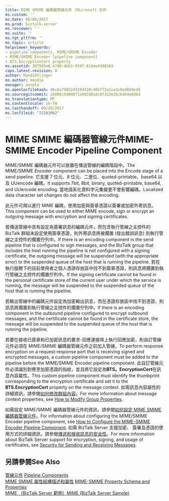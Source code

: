 ```yaml
---
title: MIME SMIME 編碼器管線元件 |Microsoft 文件
ms.custom: ''
ms.date: 06/08/2017
ms.prod: biztalk-server
ms.reviewer: ''
ms.suite: ''
ms.tgt_pltfrm: ''
ms.topic: article
helpviewer_keywords:
- pipeline components, MIME/SMIME Encoder
- MIME/SMIME Encoder [pipeline component]
- BTS.EncryptionCert property
ms.assetid: 397505e6-47d0-4b63-9197-814ee4388369
caps.latest.revision: 8
author: MandiOhlinger
ms.author: mandia
manager: anneta
ms.openlocfilehash: d6c6a79052d3294420c46bff2a1ce3c0ed869e48
ms.sourcegitcommit: cb908c540d8f1a692d01dc8f313e16cb4b4e696d
ms.translationtype: MT
ms.contentlocale: zh-TW
ms.lasthandoff: 09/20/2017
ms.locfileid: "22263062"
---
```

# <a name="mime-smime-encoder-pipeline-component"></a><span data-ttu-id="1337a-102">MIME SMIME 編碼器管線元件</span><span class="sxs-lookup"><span data-stu-id="1337a-102">MIME-SMIME Encoder Pipeline Component</span></span>
<span data-ttu-id="1337a-103">MIME/SMIME 編碼器元件可以放置在傳送管線的編碼階段中。</span><span class="sxs-lookup"><span data-stu-id="1337a-103">The MIME/SMIME Encoder component can be placed into the Encode stage of a send pipeline.</span></span> <span data-ttu-id="1337a-104">它支援 7 位元、8 位元、二進位、quoted-printable、base64 以及 UUencode 編碼。</span><span class="sxs-lookup"><span data-stu-id="1337a-104">It supports 7bit, 8bit, binary, quoted-printable, base64, and UUencode encoding.</span></span> <span data-ttu-id="1337a-105">當地語系化資料字元集變更不會影響編碼。</span><span class="sxs-lookup"><span data-stu-id="1337a-105">Localized data character set changes do not affect the encoding.</span></span>  
  
 <span data-ttu-id="1337a-106">此元件可用以進行 MIME 編碼，使用加密與簽章憑證以簽署或加密外寄訊息。</span><span class="sxs-lookup"><span data-stu-id="1337a-106">This component can be used to either MIME encode, sign or encrypt an outgoing message with encryption and signing certificates.</span></span>  
  
 <span data-ttu-id="1337a-107">若傳送管線中具有設定為簽署訊息的編碼元件，而包含執行管線之主控件的 BizTalk 群組未設定使用簽章憑證，則外寄訊息將被擱置 (發出錯誤訊息) 到執行管線之主控件的擱置佇列中。</span><span class="sxs-lookup"><span data-stu-id="1337a-107">If there is an encoding component in the send pipeline that is configured to sign messages, and the BizTalk group that includes the host running the pipeline is not configured with a signing certificate, the outgoing message will be suspended (with the appropriate error) to the suspended queue of the host that is running the pipeline.</span></span> <span data-ttu-id="1337a-108">若在執行服務下的目前使用者之個人憑證存放區中找不到簽章憑證，則訊息將擱置到執行管線之主控件的擱置佇列中。</span><span class="sxs-lookup"><span data-stu-id="1337a-108">If the signing certificate cannot be found in the personal certificate store of the current user under which the service is running, the message will be suspended to the suspended queue of the host that is running the pipeline.</span></span>  
  
 <span data-ttu-id="1337a-109">若輸出管線中的編碼元件設定為加密輸出訊息，而在憑證存放區中找不到憑證，則訊息將擱置到執行管線之主控件的擱置佇列中。</span><span class="sxs-lookup"><span data-stu-id="1337a-109">If there is an encoding component in the outbound pipeline configured to encrypt outbound messages, and the certificate cannot be found in the certificate store, the message will be suspended to the suspended queue of the host that is running the pipeline.</span></span>  
  
 <span data-ttu-id="1337a-110">若要在接收已簽章和已加密訊息的要求-回應連接埠上執行回應加密，則自訂管線元件必須在 MIME/SMIME 編碼器管線元件之前加入管線。</span><span class="sxs-lookup"><span data-stu-id="1337a-110">To perform response encryption on a request-response port that is receiving signed and encrypted messages, a custom pipeline component must be added to the pipeline before the MIME/SMIME Encoder pipeline component.</span></span> <span data-ttu-id="1337a-111">此自訂管線元件必須識別對應至加密憑證的指紋，並且將它設定為**BTS。EncryptionCert**在訊息內容屬性。</span><span class="sxs-lookup"><span data-stu-id="1337a-111">This custom pipeline component must identify the thumbprint corresponding to the encryption certificate and set it to the **BTS.EncryptionCert** property on the message context.</span></span> <span data-ttu-id="1337a-112">如需訊息內容屬性的詳細資訊，請參閱[如何修改群組內容](../core/how-to-modify-group-properties.md)。</span><span class="sxs-lookup"><span data-stu-id="1337a-112">For more information about message context properties, see [How to Modify Group Properties](../core/how-to-modify-group-properties.md).</span></span>  
  
 <span data-ttu-id="1337a-113">如需設定 MIME/SMIME 編碼器管線元件的資訊，請參閱[如何設定 MIME SMIME 編碼器管線元件](../core/how-to-configure-the-mime-smime-encoder-pipeline-component.md)。</span><span class="sxs-lookup"><span data-stu-id="1337a-113">For information about configuring the MIME/SMIME Encoder pipeline component, see [How to Configure the MIME-SMIME Encoder Pipeline Component](../core/how-to-configure-the-mime-smime-encoder-pipeline-component.md).</span></span> <span data-ttu-id="1337a-114">如需 BizTalk Server 支援加密、 簽署及憑證的使用方式的詳細資訊，請參閱[傳送和接收訊息的安全性](../core/security-for-sending-and-receiving-messages.md)。</span><span class="sxs-lookup"><span data-stu-id="1337a-114">For more information about BizTalk Server support for encryption, signing, and usage of certificates, see [Security for Sending and Receiving Messages](../core/security-for-sending-and-receiving-messages.md).</span></span>  
  
## <a name="see-also"></a><span data-ttu-id="1337a-115">另請參閱</span><span class="sxs-lookup"><span data-stu-id="1337a-115">See Also</span></span>  
 <span data-ttu-id="1337a-116">[管線元件](../core/pipeline-components.md) </span><span class="sxs-lookup"><span data-stu-id="1337a-116">[Pipeline Components](../core/pipeline-components.md) </span></span>  
 <span data-ttu-id="1337a-117">[MIME SMIME 屬性結構描述和屬性](../core/mime-smime-property-schema-and-properties.md) </span><span class="sxs-lookup"><span data-stu-id="1337a-117">[MIME-SMIME Property Schema and Properties](../core/mime-smime-property-schema-and-properties.md) </span></span>  
 [<span data-ttu-id="1337a-118">MIME （BizTalk Server 範例）</span><span class="sxs-lookup"><span data-stu-id="1337a-118">MIME (BizTalk Server Sample)</span></span>](../core/mime-biztalk-server-sample.md)